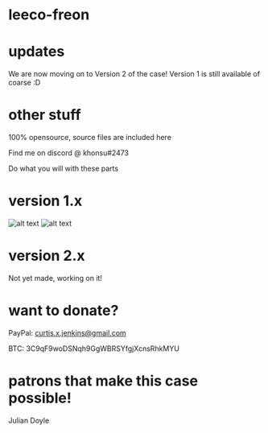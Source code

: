# leeco-freon

# updates

We are now moving on to Version 2 of the case! Version 1 is still available of coarse :D

# other stuff

100% opensource, source files are included here

Find me on discord @ khonsu#2473

Do what you will with these parts

# version 1.x

![alt text](https://cdn.discordapp.com/attachments/706946515007963169/801134891063312444/unknown.png)
![alt text](https://cdn.discordapp.com/attachments/706946515007963169/801135111570980874/unknown.png)

# version 2.x
Not yet made, working on it!

# want to donate?
PayPal: curtis.x.jenkins@gmail.com

BTC: 3C9qF9woDSNqh9GgWBRSYfgjXcnsRhkMYU

# patrons that make this case possible!
Julian Doyle
